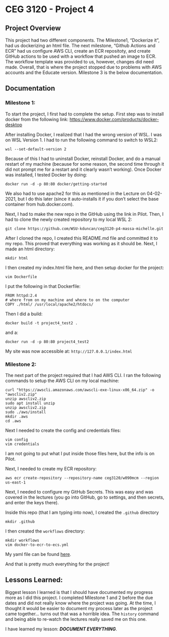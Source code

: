 # CEG 3120 - Project 4 

## Project Overview

This project had two different components. The Milestone1, “Dockerize it”, had us dockerizing an html file. The next milestone, “Github Actions and ECR” had us configure AWS CLI, create an ECR repositoty, and create GitHub actions to be used with a workflow that pushed an image to ECR. The workflow template was provided to us, however, changes did need made. Overall, that is where the project stopped due to problems with AWS accounts and the Educate version. Milestone 3 is the below documentation.

## Documentation

### Milestone 1:

To start the project, I first had to complete the setup. First step was to install docker from the following link: https://www.docker.com/products/docker-desktop

After installing Docker, I realized that I had the wrong version of WSL. I was on WSL Version 1. I had to run the following command to switch to WSL2:

	wsl --set-default-version 2

Because of this I had to uninstall Docker, reinstall Docker, and do a manual restart of my machine (because for some reason, the second time through it did not prompt me for a restart and it clearly wasn’t working). Once Docker was installed, I tested Docker by doing: 

	docker run -d -p 80:80 docker/getting-started

We also had to use apache2 for this as mentioned in the Lecture on 04-02-2021, but I do this later (since it auto-installs it if you don’t select the base container from hub.docker.com). 

Next, I had to make the new repo in the GitHub using the link in Pilot. Then, I had to clone the newly created repository to my local WSL 2:

	git clone https://github.com/WSU-kduncan/ceg3120-p4-massa-michelle.git

After I cloned the repo, I created this README.md file and committed it to my repo. This proved that everything was working as it should be. Next, I made an html directory:

	mkdir html

I then created my index.html file here, and then setup docker for the project: 

	vim Dockerfile 

I put the following in that Dockerfile:

	FROM httpd:2.4
	# where from on my machine and where to on the computer
	COPY ./html/ /usr/local/apache2/htdocs/

Then I did a build:

	docker build -t project4_test2 .

and a:

	docker run -d -p 80:80 project4_test2

My site was now accessible at: `http://127.0.0.1/index.html`

### Milestone 2:

The next part of the project required that I had AWS CLI. I ran the following commands to setup the AWS CLI on my local machine:

	curl "https://awscli.amazonaws.com/awscli-exe-linux-x86_64.zip" -o "awscliv2.zip"
	unzip awscliv2.zip
	sudo apt install unzip
	unzip awscliv2.zip
	sudo ./aws/install
	mkdir .aws
	cd .aws

Next I needed to create the config and credentials files:

	vim config
	vim credentials

I am not going to put what I put inside those files here, but the info is on Pilot.

Next, I needed to create my ECR repository:

	aws ecr create-repository --repository-name ceg3120/w090mcm --region us-east-1

Next, I needed to configure my GitHub Secrets. This was easy and was covered in the lectures (you go into GitHub, go to settings, and then secrets, and enter the keys there). 

Inside this repo (that I am typing into now), I created the `.github` directory

	mkdir .github

I then created the `workflows` directory:

	mkdir workflows
	vim docker-to-ecr-to-ecs.yml

My yaml file can be found [here](.github/workflows/docker-to-ecr-to-ecs.yml).

And that is pretty much everything for the project!

## Lessons Learned:

Biggest lesson I learned is that I should have documented my progress more as I did this project. I completed Milestone 1 and 2 before the due dates and did not really know where the project was going. At the time, I thought it would be easier to document my process later as the project came together… turns out that was a horrible idea. The `history` command and being able to re-watch the lectures really saved me on this one. 

I have learned my lesson: __*DOCUMENT EVERYTHING*__.





